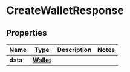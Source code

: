 

# CreateWalletResponse


## Properties

| Name | Type | Description | Notes |
|------------ | ------------- | ------------- | -------------|
|**data** | [**Wallet**](Wallet.md) |  |  |



